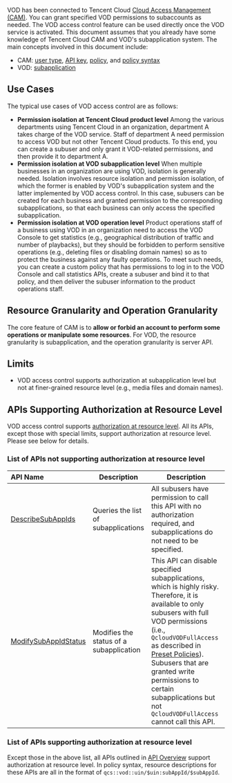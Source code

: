 VOD has been connected to Tencent Cloud [Cloud Access Management (CAM)](/document/product/598). You can grant specified VOD permissions to subaccounts as needed. The VOD access control feature can be used directly once the VOD service is activated.
This document assumes that you already have some knowledge of Tencent Cloud CAM and VOD's subapplication system. The main concepts involved in this document include:

- CAM: [user type](https://intl.cloud.tencent.com/document/product/598/32633), [API key](https://intl.cloud.tencent.com/document/product/598/32675), [policy](/document/product/598/10601), and [policy syntax](https://intl.cloud.tencent.com/document/product/598/10603)
- VOD: [subapplication](https://intl.cloud.tencent.com/document/product/266/33987)

## Use Cases
The typical use cases of VOD access control are as follows:

- **Permission isolation at Tencent Cloud product level**
Among the various departments using Tencent Cloud in an organization, department A takes charge of the VOD service. Staff of department A need permission to access VOD but not other Tencent Cloud products. To this end, you can create a subuser and only grant it VOD-related permissions, and then provide it to department A.
- **Permission isolation at VOD subapplication level**
When multiple businesses in an organization are using VOD, isolation is generally needed. Isolation involves resource isolation and permission isolation, of which the former is enabled by VOD's subapplication system and the latter implemented by VOD access control. In this case, subusers can be created for each business and granted permission to the corresponding subapplications, so that each business can only access the specified subapplication.
- **Permission isolation at VOD operation level**
Product operations staff of a business using VOD in an organization need to access the VOD Console to get statistics (e.g., geographical distribution of traffic and number of playbacks), but they should be forbidden to perform sensitive operations (e.g., deleting files or disabling domain names) so as to protect the business against any faulty operations. To meet such needs, you can create a custom policy that has permissions to log in to the VOD Console and call statistics APIs, create a subuser and bind it to that policy, and then deliver the subuser information to the product operations staff.

## Resource Granularity and Operation Granularity
The core feature of CAM is to **allow or forbid an account to perform some operations or manipulate some resources**. For VOD, the resource granularity is subapplication, and the operation granularity is server API.

## Limits
- VOD access control supports authorization at subapplication level but not at finer-grained resource level (e.g., media files and domain names).
<!--doc - VOD access control does not support [projects and tags](/document/product/598/32738). -->

## APIs Supporting Authorization at Resource Level

VOD access control supports [authorization at resource level](https://intl.cloud.tencent.com/document/product/598/10588). All its APIs, except those with special limits, support authorization at resource level. Please see below for details.

### List of APIs not supporting authorization at resource level

| API Name | Description | Description |
| :---------------------------------------------- | -------------- | ------------------------------------------------------------ |
| [DescribeSubAppIds](https://intl.cloud.tencent.com/document/product/266/34177)    | Queries the list of subapplications | All subusers have permission to call this API with no authorization required, and subapplications do not need to be specified.  |
| [ModifySubAppIdStatus](https://intl.cloud.tencent.com/document/product/266/34173) | Modifies the status of a subapplication | This API can disable specified subapplications, which is highly risky. Therefore, it is available to only subusers with full VOD permissions (i.e., `QcloudVODFullAccess` as described in [Preset Policies](https://intl.cloud.tencent.com/document/product/266/33971#.E9.A2.84.E8.AE.BE.E7.AD.96.E7.95.A5.E5.88.97.E8.A1.A8)). Subusers that are granted write permissions to certain subapplications but not `QcloudVODFullAccess` cannot call this API. |


### List of APIs supporting authorization at resource level

Except those in the above list, all APIs outlined in [API Overview](https://intl.cloud.tencent.com/document/product/266/34110) support authorization at resource level. In policy syntax, resource descriptions for these APIs are all in the format of `qcs::vod::uin/$uin:subAppId/$subAppId`.
